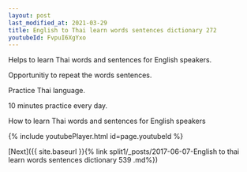 ```yaml
---
layout: post
last_modified_at: 2021-03-29
title: English to Thai learn words sentences dictionary 272 
youtubeId: FvpuI6XgYxo
---
```

 
 
Helps to learn Thai words and sentences for English speakers.

Opportunitiy to repeat the words sentences. 

Practice Thai language. 
 
10 minutes practice every day. 
 
How to learn Thai words and sentences for English speakers 
 
{% include youtubePlayer.html id=page.youtubeId %}
 
 
[Next]({{ site.baseurl }}{% link  split1/_posts/2017-06-07-English to thai learn words sentences dictionary 539 .md%})
 
